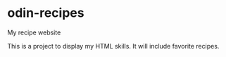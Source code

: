 # odin-recipes
My recipe website

This is a project to display my HTML skills. It will include favorite recipes.
